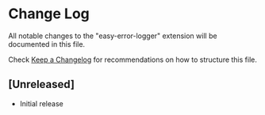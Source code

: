 # Change Log

All notable changes to the "easy-error-logger" extension will be documented in this file.

Check [Keep a Changelog](http://keepachangelog.com/) for recommendations on how to structure this file.

## [Unreleased]

- Initial release